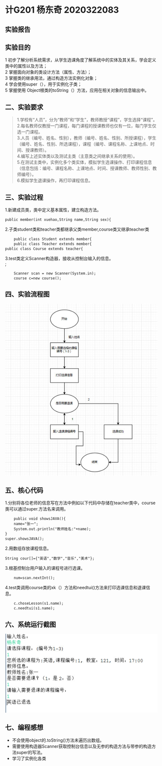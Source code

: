 # 计G201 杨东奇 2020322083
## 实验报告
## 实验目的
1 初步了解分析系统需求，从学生选课角度了解系统中的实体及其关系，学会定义类中的属性以及方法；<br/>
2 掌握面向对象的类设计方法（属性、方法）；<br/>
3 掌握类的继承用法，通过构造方法实例化对象；<br/>
4 学会使用super（），用于实例化子类；<br/>
5 掌握使用 Object根类的toString（）方法，应用在相关对象的信息输出中。<br/>
## 二、实验要求
> 1.学校有“人员”，分为“教师”和“学生”，教师教授“课程”，学生选择“课程”。<br/>
> 2.每名教师仅教授一门课程，每门课程的授课教师也仅有一位，每门学生仅选一门课程。<br/>
> 3.人员（编号、姓名、性别），教师（编号、姓名、性别、所授课程），学生（编号、姓名、性别、所选课程），课程（编号、课程名称、上课地点、时间、授课教师）。<br/>
> 4.编写上述实体类以及测试主类（主意类之间继承关系的使用）。<br/>
> 5.在测试主类中，实例化多个类实体，模拟学生选课操作、打印课程信息（信息包括：编号、课程名称、上课地点、时间、授课教师、教师性别、教师编号）。<br/>
> 6.模拟学生退课操作，再打印课程信息。
## 三、实验过程
1.新建成员类，类中定义基本属性，建立构造方法。<br/>

    public member(int xuehao,String name,String sex){
    
2.子类student类和teacher类都继承父类member,course类又继承teacher类<br/>

		public class Student extends member{
		public class Teacher extends member{
    public class Course extends teacher{
	
3.test类定义Scanner构造器，接收从控制台输入的信息。<br/>;
		
		Scanner scan = new Scanner(System.in);	
		course c=new course();
		
## 四、实验流程图
![image](https://github.com/ydqgithub/XK/blob/main/images/lct.jpg)
## 五、核心代码
1.分别将各位老师的信息写在方法中例如以下代码中存储在teacher类中，course类可以通过super.方法名来调用。

		public void showsJAVA(){
		name="张一";
		System.out.println("教师姓名:"+name);
	}
    super.showsJAVA();
2.用数组存放课程信息。

    String cour[]={"英语","数学","音乐","美术"};
 
3.根基控制台用户输入的课程号进行选课。

		num=scan.nextInt();

4.test类调用course类的xk（）方法和needtui()方法来打印选课信息和退课信息。

		c.choseLesson(s1.name);
		c.needtui(s1.name);
## 六、系统运行截图
![image](https://github.com/ydqgithub/XK/blob/main/images/ydq.jpg)
## 七、编程感想
* 不会使用object的.toString()方法未遍历出数组。<br/>
* 需要使用构造器Scanner获取控制台信息以及无参的构造方法与带参的构造方法super的写法。<br/>
* 学习了实例化各类<br/>
